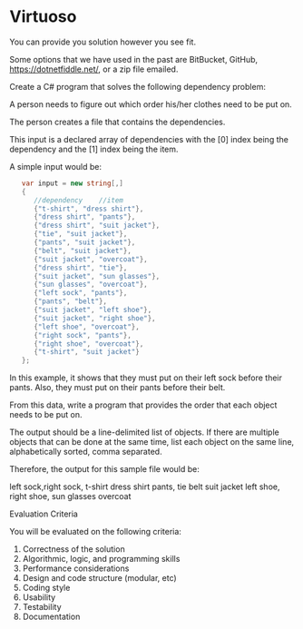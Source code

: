 # Virtuoso

You can provide you solution however you see fit.

Some options that we have used in the past are BitBucket, GitHub, https://dotnetfiddle.net/, or a zip file emailed.

Create a C# program that solves the following dependency problem:

A person needs to figure out which order his/her clothes need to be put on. 

The person creates a file that contains the dependencies.

This input is a declared array of dependencies with the [0] index being the dependency and the [1] index being the item. 

A simple input would be:

```c#
   var input = new string[,]
   {
      //dependency    //item
      {"t-shirt", "dress shirt"},
      {"dress shirt", "pants"},
      {"dress shirt", "suit jacket"},
      {"tie", "suit jacket"},
      {"pants", "suit jacket"},
      {"belt", "suit jacket"},
      {"suit jacket", "overcoat"},
      {"dress shirt", "tie"},
      {"suit jacket", "sun glasses"},
      {"sun glasses", "overcoat"},
      {"left sock", "pants"},
      {"pants", "belt"},
      {"suit jacket", "left shoe"},
      {"suit jacket", "right shoe"},
      {"left shoe", "overcoat"},
      {"right sock", "pants"},
      {"right shoe", "overcoat"},
      {"t-shirt", "suit jacket"}
   }; 
```

In this example, it shows that they must put on their left sock before their pants. Also, 
they must put on their pants before their belt.

From this data, write a program that provides the order that each object needs to be put on.

The output should be a line-delimited list of objects. If there are multiple objects that
can be done at the same time, list each object on the same line, alphabetically 
sorted, comma separated.

Therefore, the output for this sample file would be:

left sock,right sock, t-shirt
dress shirt
pants, tie
belt
suit jacket
left shoe, right shoe, sun glasses
overcoat

Evaluation Criteria

You will be evaluated on the following criteria:

1. Correctness of the solution
2. Algorithmic, logic, and programming skills
3. Performance considerations
4. Design and code structure (modular, etc)
5. Coding style
6. Usability
7. Testability
8. Documentation